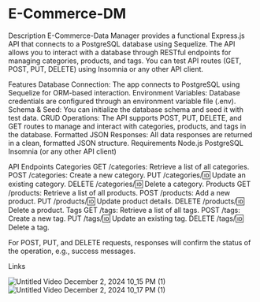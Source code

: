 # E-Commerce-DM
Description
E-Commerce-Data Manager provides a functional Express.js API that connects to a PostgreSQL database using Sequelize. The API allows you to interact with a database through RESTful endpoints for managing categories, products, and tags. You can test API routes (GET, POST, PUT, DELETE) using Insomnia or any other API client.

Features
Database Connection: The app connects to PostgreSQL using Sequelize for ORM-based interaction.
Environment Variables: Database credentials are configured through an environment variable file (.env).
Schema & Seed: You can initialize the database schema and seed it with test data.
CRUD Operations: The API supports POST, PUT, DELETE, and GET routes to manage and interact with categories, products, and tags in the database.
Formatted JSON Responses: All data responses are returned in a clean, formatted JSON structure.
Requirements
Node.js
PostgreSQL
Insomnia (or any other API client)

API Endpoints
Categories
GET /categories: Retrieve a list of all categories.
POST /categories: Create a new category.
PUT /categories/:id: Update an existing category.
DELETE /categories/:id: Delete a category.
Products
GET /products: Retrieve a list of all products.
POST /products: Add a new product.
PUT /products/:id: Update product details.
DELETE /products/:id: Delete a product.
Tags
GET /tags: Retrieve a list of all tags.
POST /tags: Create a new tag.
PUT /tags/:id: Update an existing tag.
DELETE /tags/:id: Delete a tag.

For POST, PUT, and DELETE requests, responses will confirm the status of the operation, e.g., success messages.

Links

![Untitled Video December 2, 2024 10_15 PM (1)](https://github.com/user-attachments/assets/db9ae51c-3996-47bc-aa4c-4e42b3975136)
![Untitled Video December 2, 2024 10_17 PM (1)](https://github.com/user-attachments/assets/26edfe92-1cf8-401e-8548-2f8265bc9e6c)


